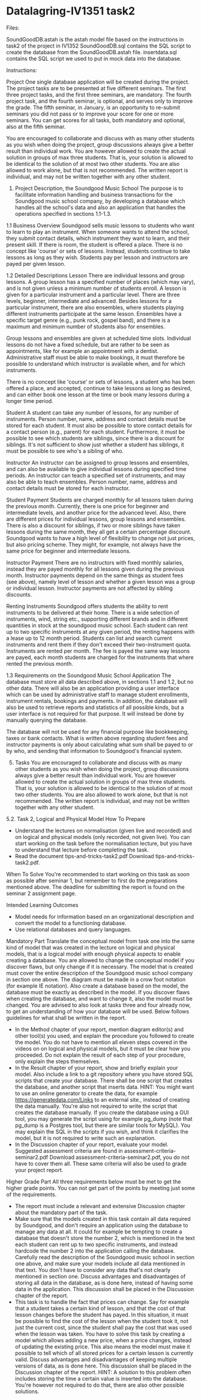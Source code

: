 # Datalagring-IV1351 task2

Files:

SoundGoodDB.astah is the astah model file based on the instructions in task2 of the project in IV1352
SoundGoodDB.sql contains the SQL script to create the database from the SoundGoodDB.astah file.
insertdata.sql contains the SQL script we used to put in mock data into the database.

Instructions:

Project
One single database application will be created during the project. The project tasks are to be presented at five different seminars. The first three project tasks, and the first three seminars, are mandatory. The fourth project task, and the fourth seminar, is optional, and serves only to improve the grade. The fifth seminar, in January, is an opportunity to re-submit seminars you did not pass or to improve your score for one or more seminars. You can get scores for all tasks, both mandatory and optional, also at the fifth seminar. 

You are encouraged to collaborate and discuss with as many other students as you wish when doing the project, group discussions always give a better result than individual work. You are however allowed to create the actual solution in groups of max three students. That is, your solution is allowed to be identical to the solution of at most two other students. You are also allowed to work alone, but that is not recommended. The written report is individual, and may not be written together with any other student.

1. Project Description, the Soundgood Music School
The purpose is to facilitate information handling and business transactions for the Soundgood music school company, by developing a database which handles all the school's data and also an application that handles the operations specified in sections 1.1-1.3.

1.1 Business Overview
Soundgood sells music lessons to students who want to learn to play an instrument. When someone wants to attend the school, they submit contact details, which instrument they want to learn, and their present skill. If there is room, the student is offered a place. There is no concept like 'course' or sets of lessons. Instead, students continue to take lessons as long as they wish. Students pay per lesson and instructors are payed per given lesson.

1.2 Detailed Descriptions
Lesson
There are individual lessons and group lessons. A group lesson has a specified number of places (which may vary), and is not given unless a minimum number of students enroll. A lesson is given for a particular instrument and a particular level. There are three levels, beginner, intermediate and advanced. Besides lessons for a particular instrument, there are also ensembles, where students playing different instruments participate at the same lesson. Ensembles have a specific target genre (e.g., punk rock, gospel band), and there is a maximum and minimum number of students also for ensembles.

Group lessons and ensembles are given at scheduled time slots. Individual lessons do not have a fixed schedule, but are rather to be seen as appointments, like for example an appointment with a dentist. Administrative staff must be able to make bookings, it must therefore be possible to understand which instructor is available when, and for which instruments.

There is no concept like 'course' or sets of lessons, a student who has been offered a place, and accepted, continue to take lessons as long as desired, and can either book one lesson at the time or book many lessons during a longer time period.

Student
A student can take any number of lessons, for any number of instruments. Person number, name, address and contact details must be stored for each student. It must also be possible to store contact details for a contact person (e.g., parent) for each student. Furthermore, it must be possible to see which students are siblings, since there is a discount for siblings. It's not sufficient to show just whether a student has siblings, it must be possible to see who's a sibling of who.

Instructor
An instructor can be assigned to group lessons and ensembles, and can also be available to give individual lessons during specified time periods. An instructor can teach a specified set of instruments, and may also be able to teach ensembles. Person number, name, address and contact details must be stored for each instructor. 

Student Payment
Students are charged monthly for all lessons taken during the previous month. Currently, there is one price for beginner and intermediate levels, and another price for the advanced level. Also, there are different prices for individual lessons, group lessons and ensembles. There is also a discount for siblings, if two or more siblings have taken lessons during the same month, they all get a certain percentage discount. Soundgood wants to have a high level of flexibility to change not just prices, but also pricing scheme. They might, for example, not always have the same price for beginner and intermediate lessons.

Instructor Payment
There are no instructors with fixed monthly salaries, instead they are payed monthly for all lessons given during the previous month. Instructor payments depend on the same things as student fees (see above), namely level of lesson and whether a given lesson was a group or individual lesson. Instructor payments are not affected by sibling discounts.

Renting Instruments
Soundgood offers students the ability to rent instruments to be delivered at their home. There is a wide selection of instruments, wind, string etc., supporting different brands and in different quantities in stock at the soundgood music school. Each student can rent up to two specific instruments at any given period, the renting happens with a lease up to 12 month period. Students can list and search current instruments and rent them if they don't exceed their two-instrument quota. Instruments are rented per month. The fee is payed the same way lessons are payed, each month students are charged for the instruments that where rented the previous month.

1.3 Requirements on the Soundgood Music School Application
The database must store all data described above, in sections 1.1 and 1.2, but no other data. There will also be an application providing a user interface which can be used by administrative staff to manage student enrollments, instrument rentals, bookings and payments. In addition, the database will also be used to retrieve reports and statistics of all possible kinds, but a user interface is not required for that purpose. It will instead be done by manually querying the database.

The database will not be used for any financial purpose like bookkeeping, taxes or bank contacts. What is written above regarding student fees and instructor payments is only about calculating what sum shall be payed to or by who, and sending that information to Soundgood's financial system.

5. Tasks
You are encouraged to collaborate and discuss with as many other students as you wish when doing the project, group discussions always give a better result than individual work. You are however allowed to create the actual solution in groups of max three students. That is, your solution is allowed to be identical to the solution of at most two other students. You are also allowed to work alone, but that is not recommended. The written report is individual, and may not be written together with any other student.

5.2. Task 2, Logical and Physical Model
How To Prepare
 * Understand the lectures on normalisation (given live and recorded) and on logical and physical models (only recorded, not given live). You can start working on the task before the normalisation           lecture, but you have to understand that lecture before completing the task.
  * Read the document tips-and-tricks-task2.pdf Download tips-and-tricks-task2.pdf.

When To Solve
You're recommended to start working on this task as soon as possible after seminar 1, but remember to first do the preparations mentioned above. The deadline for submitting the report is found on the seminar 2 assignment page.

Intended Learning Outcomes
  * Model needs for information based on an organizational description and convert the model to a functioning database.
  * Use relational databases and query languages.

Mandatory Part
Translate the conceptual model from task one into the same kind of model that was created in the lecture on logical and physical models, that is a logical model with enough physical aspects to enable creating a database. You are allowed to change the conceptual model if you discover flaws, but only change if it is necessary. The model that is created must cover the entire description of the Soundgood music school company in section one above. The diagram must be made in a crow foot notation (for example IE notation). Also create a database based on the model, the database must be exactly as described in the model. If you discover flaws when creating the database, and want to change it, also the model must be changed. You are advised to also look at tasks three and four already now, to get an understanding of how your database will be used. Below follows guidelines for what shall be written in the report.

  * In the Method chapter of your report, mention diagram editor(s) and other tool(s) you used, and explain the procedure you followed to create the model. You do not have to mention all eleven steps         covered in the videos on on logical and physical models, but it must be clear how you proceeded. Do not explain the result of each step of your procedure, only explain the steps themselves.
  * In the Result chapter of your report, show and briefly explain your model. Also include a link to a git repository where you have stored SQL scripts that create your database. There shall be one          script that creates the database, and another script that inserts data. HINT: You might want to use an online generator to create the data, for example https://generatedata.com/Links to an external       site., instead of creating the data manually. You're also not required to write the script that creates the database manually. If you create the database using a GUI tool, you may generate the script     using for example pg_dump (note that pg_dump is a Postgres tool, but there are similar tools for MySQL). You may explain the SQL in the scripts if you wish, and think it clarifies the model, but it       is not required to write such an explanation.
  * In the Discussion chapter of your report, evaluate your model. Suggested assessment criteria are found in assessment-criteria-seminar2.pdf Download assessment-criteria-seminar2.pdf, you do not have       to cover them all. These same criteria will also be used to grade your project report.

Higher Grade Part
All three requirements below must be met to get the higher grade points. You can not get part of the points by meeting just some of the requirements.

  * The report must include a relevant and extensive Discussion chapter about the mandatory part of the task.
  * Make sure that the models created in this task contain all data required by Soundgood, and don't require an application using the database to manage any data at all. It could for example be tempting      to create a database that doesn't store the number 2, which is mentioned in the text each student can rent up to two specific instruments, and instead hardcode the number 2 into the application           calling the database. Carefully read the description of the Soundgood music school in section one above, and make sure your models include all data mentioned in that text. You don't have to consider      any data that's not clearly mentioned in section one. Discuss advantages and disadvantages of storing all data in the database, as is done here, instead of having some data in the application. This       discussion shall be placed in the Discussion chapter of the report.
  * This task is to handle the fact that prices can change. Say for example that a student takes a certain kind of lesson, and that the cost of that lesson changes before the student has payed. In this       situation, it must be possible to find the cost of the lesson when the student took it, not just the current cost, since the student shall pay the cost that was used when the lesson was taken. You        have to solve this task by creating a model which allows adding a new price, when a price changes, instead of updating the existing price. This also means the model must make it possible to tell          which of all stored prices for a certain lesson is currently valid. Discuss advantages and disadvantages of keeping multiple versions of data, as is done here. This discussion shall be placed in the      Discussion chapter of the report. HINT: A solution to this problem often includes storing the time a certain value is inserted into the database. You're however not required to do that, there are         also other possible solutions. 
